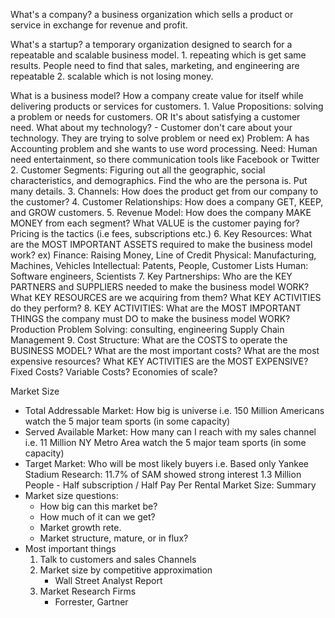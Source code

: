 What's a company?
a business organization which sells a product or service in exchange for revenue and profit.

What's a startup?
    a temporary organization designed to search for a repeatable and scalable business model.
    1. repeating which is get same results. People need to find that sales, marketing, and engineering are repeatable
    2. scalable which is not losing money.

What is a business model?
    How a company create value for itself while delivering products or services for customers.
    1. Value Propositions: solving a problem or needs for customers. OR It's about satisfying a customer need.
        What about my technology?
        - Customer don't care about your technology. They are trying to solve problem or need
        ex) Problem: A has Accounting problem and she wants to use word processing.
            Need: Human need entertainment, so there communication tools like Facebook or Twitter
    2. Customer Segments: Figuring out all the geographic, social characteristics, and demographics.
        Find the who are the persona is. Put many details.
    3. Channels: How does the product get from our company to the customer?
    4. Customer Relationships: How does a company GET, KEEP, and GROW customers.
    5. Revenue Model: How does the company MAKE MONEY from each segment?
        What VALUE is the customer paying for?
        Pricing is the tactics (i.e fees, subscriptions etc.)
    6. Key Resources: What are the MOST IMPORTANT ASSETS required to make the business model work?
        ex) Finance: Raising Money, Line of Credit
            Physical: Manufacturing, Machines, Vehicles
            Intellectual: Patents, People, Customer Lists
            Human: Software engineers, Scientists
    7. Key Partnerships: Who are the KEY PARTNERS and SUPPLIERS needed to make the business model WORK?
        What KEY RESOURCES are we acquiring from them?
        What KEY ACTIVITIES do they perform?
    8. KEY ACTIVITIES: What are the MOST IMPORTANT THINGS the company must DO to make the business model WORK?
        Production
        Problem Solving: consulting, engineering
        Supply Chain Management
    9. Cost Structure: What are the COSTS to operate the BUSINESS MODEL?
        What are the most important costs?
        What are the most expensive resources?
        What KEY ACTIVITIES are the MOST EXPENSIVE?
        Fixed Costs? Variable Costs?
        Economies of scale?

Market Size
- Total Addressable Market: How big is universe i.e. 150 Million Americans watch the 5 major team sports (in some capacity)
- Served Available Market: How many can I reach with my sales channel
    i.e. 11 Million NY Metro Area watch the 5 major team sports (in some capacity)
- Target Market: Who will be most likely buyers
    i.e. Based only Yankee Stadium Research: 11.7% of SAM showed strong interest
         1.3 Million People - Half subscription / Half Pay Per Rental
Market Size: Summary
- Market size questions:
    - How big can this market be?
    - How much of it can we get?
    - Market growth rete.
    - Market structure, mature, or in flux?
- Most important things
    1. Talk to customers and sales Channels
    2. Market size by competitive approximation
        - Wall Street Analyst Report
    3. Market Research Firms
        - Forrester, Gartner
